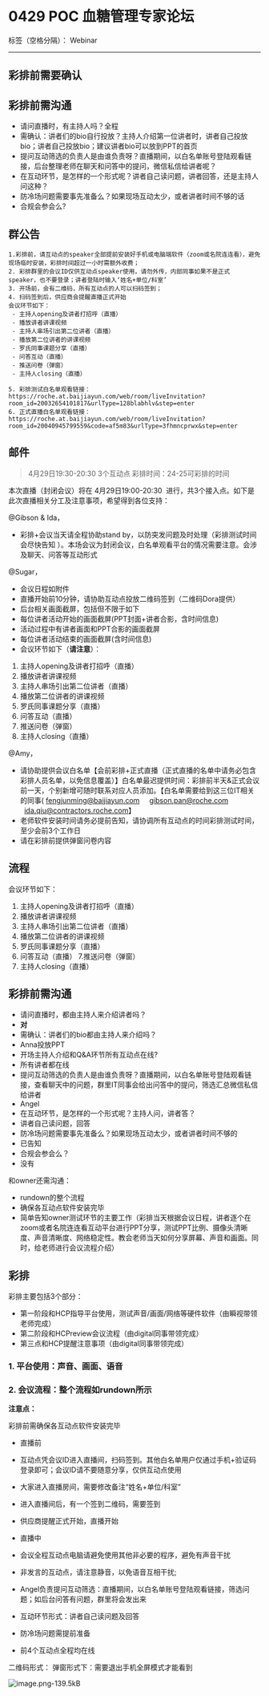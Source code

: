 # 0429 POC 血糖管理专家论坛

标签（空格分隔）： Webinar

---
## 彩排前需要确认

## 彩排前需沟通
- 请问直播时，有主持人吗？全程
- 需确认：讲者们的bio自行投放？主持人介绍第一位讲者时，讲者自己投放bio；讲者自己投放bio；建议讲者bio可以放到PPT的首页
- 提问互动筛选的负责人是由谁负责呀？直播期间，以白名单账号登陆观看链接，后台整理老师在聊天和问答中的提问，微信私信给讲者呢？
- 在互动环节，是怎样的一个形式呢？讲者自己读问题，讲者回答，还是主持人问这种？
- 防冷场问题需要事先准备么？如果现场互动太少，或者讲者时间不够的话
- 合规会参会么?




## 群公告
```
1.彩排前，请互动点的speaker全部提前安装好手机或电脑端软件（zoom或名院连连看），避免现场临时安装，彩排时间超过一小时需额外收费；
2. 彩排群里的会议ID仅供互动点speaker使用，请勿外传，内部同事如果不是正式speaker，也不要登录；讲者登陆时输入‘姓名+单位/科室’
3. 开场前，会有二维码，所有互动点的人可以扫码签到；
4. 扫码签到后，供应商会提醒直播正式开始
会议环节如下：
 - 主持人opening及讲者打招呼（直播）
 - 播放讲者讲课视频 
 - 主持人串场引出第二位讲者（直播）
 - 播放第二位讲者的讲课视频 
 - 罗氏同事课题分享（直播） 
 - 问答互动（直播）
 - 推送问卷（弹窗）
 - 主持人closing（直播）
 
5. 彩排测试白名单观看链接： 
https://roche.at.baijiayun.com/web/room/liveInvitation?room_id=20032654101817&urlType=128blabhlv&step=enter
6. 正式直播白名单观看链接：
https://roche.at.baijiayun.com/web/room/liveInvitation?room_id=20040945799559&code=af5m83&urlType=3fhmncprwx&step=enter
```

## 邮件

> 4月29日19:30-20:30
3个互动点
彩排时间：24-25可彩排的时间


本次直播（封闭会议）将在 4月29日19:00-20:30  进行，共3个接入点。如下是此次直播相关分工及注意事项，希望得到各位支持：

@Gibson & Ida，
- 彩排+会议当天请全程协助stand by，以防突发问题及时处理（彩排测试时间会尽快告知 ）。本场会议为封闭会议，白名单观看平台的情况需要注意。会涉及聊天、问答等互动形式

@Sugar，
- 会议日程如附件
- 直播开始前10分钟，请协助互动点投放二维码签到（二维码Dora提供）
- 后台相关画面截屏，包括但不限于如下
 - 每位讲者活动开始的画面截屏(PPT封面+讲者合影，含时间信息)
 - 活动过程中有讲者画面和PPT合影的画面截屏
 - 每位讲者活动结束的画面截屏(含时间信息)
- 会议环节如下（**请注意**）：
 1. 主持人opening及讲者打招呼（直播）
 2. 播放讲者讲课视频 
 3. 主持人串场引出第二位讲者（直播）
 4. 播放第二位讲者的讲课视频 
 5. 罗氏同事课题分享（直播） 
 6. 问答互动（直播）
 7. 推送问卷（弹窗）
 8. 主持人closing（直播）
 
@Amy，
- 请协助提供会议白名单【会前彩排+正式直播（正式直播的名单中请务必包含彩排人员名单，以免信息覆盖）】白名单最迟提供时间：彩排前半天&正式会议前一天，个别新增可随时联系对应人员添加。【白名单需要给到这三位IT相关的同事( fengjunming@baijiayun.com     gibson.pan@roche.com    ida.qiu@contractors.roche.com】
- 老师软件安装时间请务必提前告知，请协调所有互动点的时间彩排测试时间，至少会前3个工作日
- 请在彩排前提供弹窗问卷内容



## 流程
会议环节如下：
1. 主持人opening及讲者打招呼（直播）
2. 播放讲者讲课视频 
3. 主持人串场引出第二位讲者（直播）
4. 播放第二位讲者的讲课视频 
5. 罗氏同事课题分享（直播） 
6. 问答互动（直播）
7.推送问卷（弹窗）
8. 主持人closing（直播）



## 彩排前需沟通
- 请问直播时，都由主持人来介绍讲者吗？
 - **对**
- 需确认：讲者们的bio都由主持人来介绍吗？
 - Anna投放PPT
- 开场主持人介绍和Q&A环节所有互动点在线?
 - 所有讲者都在线
- 提问互动筛选的负责人是由谁负责呀？直播期间，以白名单账号登陆观看链接，查看聊天中的问题，群里IT同事会给出问答中的提问，筛选汇总微信私信给讲者
 - Angel
- 在互动环节，是怎样的一个形式呢？主持人问，讲者答？
 - 讲者自己读问题，回答
- 防冷场问题需要事先准备么？如果现场互动太少，或者讲者时间不够的
 - 已告知
- 合规会参会么？
 - 没有


和owner还需沟通：
- rundown的整个流程
- 确保各互动点软件安装完毕
- 简单告知owner测试环节的主要工作（彩排当天根据会议日程，讲者逐个在zoom或者名院连连看互动平台进行PPT分享，测试PPT比例、摄像头清晰度、声音清晰度、网络稳定性。教会老师当天如何分享屏幕、声音和画面。同时，给老师进行会议流程介绍）


## 彩排

彩排主要包括3个部分：
- 第一阶段和HCP指导平台使用，测试声音/画面/网络等硬件软件（由瞬视带领老师完成）
- 第二阶段和HCPreview会议流程（由digital同事带领完成）
- 第三点和HCP提醒注意事项（由digital同事带领完成）

### 1. 平台使用：声音、画面、语音

### 2. 会议流程：整个流程如rundown所示
 
**注意点：**

彩排前需确保各互动点软件安装完毕

- 直播前
 - 互动点凭会议ID进入直播间，扫码签到。其他白名单用户仅通过手机+验证码登录即可；会议ID请不要随意分享，仅供互动点使用
 - 大家进入直播房间，需要修改备注“姓名+单位/科室”
 - 进入直播间后，有一个签到二维码，需要签到
 - 供应商提醒正式开始，直播开始

- 直播中
 - 会议全程互动点电脑请避免使用其他非必要的程序，避免有声音干扰
 - 非发言的互动点，请注意静音，以免语音互相干扰;
 - Angel负责提问互动筛选：直播期间，以白名单账号登陆观看链接，筛选问题；如后台问答有问题，群里将会发出来
 - 互动环节形式：讲者自己读问题及回答
 - 防冷场问题需提前准备
 - 前4个互动点全程均在线
 

二维码形式：
弹窗形式下：需要退出手机全屏模式才能看到

![image.png-139.5kB][1]


  [1]: http://static.zybuluo.com/DoraLi/q77rq8zfxql33n70pba1uxbs/image.png